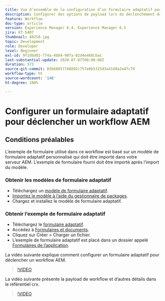 ```yaml
---
title: Vue d’ensemble de la configuration d’un formulaire adaptatif pour déclencher un workflow AEM
description: Configurer des options de payload lors du déclenchement du workflow AEM à l’envoi d’un formulaire
feature: Workflow
doc-type: article
version: Experience Manager 6.4, Experience Manager 6.5
jira: KT-5407
thumbnail: 40258.jpg
topic: Development
role: Developer
level: Beginner
exl-id: 9f1dbd02-774a-4b84-90fa-02d4e468cbac
last-substantial-update: 2020-07-07T00:00:00Z
duration: 573
source-git-commit: 03b68057748892c757e0b5315d3a41d0a2e4fc79
workflow-type: ht
source-wordcount: '148'
ht-degree: 100%

---
```


# Configurer un formulaire adaptatif pour déclencher un workflow AEM

## Conditions préalables

L’exemple de formulaire utilisé dans ce workflow est basé sur un modèle de formulaire adaptatif personnalisé qui doit être importé dans votre serveur AEM. L’exemple de formulaire fourni doit être importé après l’import du modèle.

### Obtenir les modèles de formulaire adaptatif

* Téléchargez un [modèle de formulaire adaptatif](assets/af-form-template.zip).
* [Importez le modèle à l’aide du gestionnaire de packages](http://localhost:4502/crx/packmgr/index.jsp).
* Chargez et installez le modèle de formulaire adaptatif.

### Obtenir l’exemple de formulaire adaptatif

* Téléchargez le [formulaire adaptatif](assets/peak-application-form.zip).
* Accédez à [Formulaires et documents](http://localhost:4502/aem/forms.html/content/dam/formsanddocuments).
* Cliquez sur Créer > Charger un fichier.
* L’exemple de formulaire adaptatif est placé dans un dossier appelé [Formulaires de l’application](http://localhost:4502/aem/forms.html/content/dam/formsanddocuments/applicationforms).

La vidéo suivante explique comment configurer un formulaire adaptatif pour déclencher un workflow AEM.
>[!VIDEO](https://video.tv.adobe.com/v/40258?quality=12&learn=on)

La vidéo suivante présente la payload de workflow et d’autres détails dans le référentiel crx.

>[!VIDEO](https://video.tv.adobe.com/v/40259?quality=12&learn=on)
